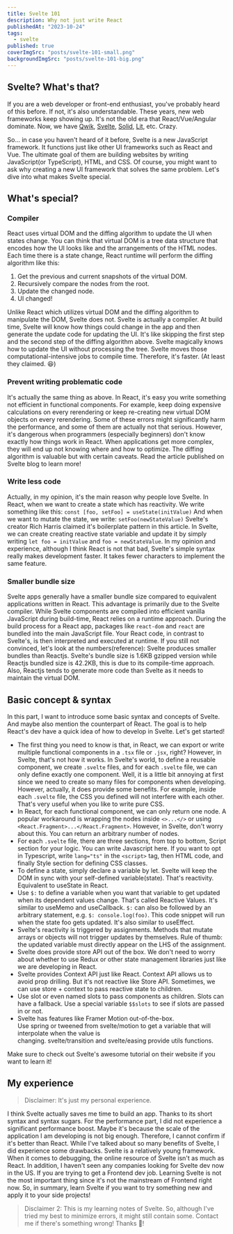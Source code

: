 ```yaml
---
title: Svelte 101
description: Why not just write React
publishedAt: "2023-10-24"
tags:
  - svelte
published: true
coverImgSrc: "posts/svelte-101-small.png"
backgroundImgSrc: "posts/svelte-101-big.png"
---
```


## Svelte? What's that?

If you are a web developer or front-end enthusiast, you've probably heard of this before. If not, it's also understandable. These years, new web frameworks keep showing up. It's not the old era that React/Vue/Angular dominate. Now, we have [Qwik](https://qwik.builder.io/), [Svelte](https://svelte.dev/), [Solid](https://www.solidjs.com/), [Lit](https://lit.dev/), etc. Crazy.

So... in case you haven't heard of it before, Svelte is a new JavaScript framework. It functions just like other UI frameworks such as React and Vue. The ultimate goal of them are building websites by writing JavaScript(or TypeScript), HTML, and CSS. Of course, you might want to ask why creating a new UI framework that solves the same problem. Let's dive into what makes Svelte special.

## What's special?

### Compiler

React uses virtual DOM and the diffing algorithm to update the UI when states change. You can think that virtual DOM is a tree data structure that encodes how the UI looks like and the arrangements of the HTML nodes. Each time there is a state change, React runtime will perform the diffing algorithm like this:

1. Get the previous and current snapshots of the virtual DOM.
2. Recursively compare the nodes from the root.
3. Update the changed node.
4. UI changed!

Unlike React which utilizes virtual DOM and the diffing algorithm to manipulate the DOM, Svelte does not. Svelte is actually a compiler. At build time, Svelte will know how things could change in the app and then generate the update code for updating the UI. It's like skipping the first step and the second step of the diffing algorithm above. Svelte magically knows how to update the UI without processing the tree. Svelte moves those computational-intensive jobs to compile time. Therefore, it's faster. (At least they claimed. 😆)

### Prevent writing problematic code

It's actually the same thing as above. In React, it's easy you write something not efficient in functional components. For example, keep doing expensive calculations on every rerendering or keep re-creating new virtual DOM objects on every rerendering. Some of these errors might significantly harm the performance, and some of them are actually not that serious. However, it's dangerous when programmers (especially beginners) don't know exactly how things work in React. When applications get more complex, they will end up not knowing where and how to optimize.
The diffing algorithm is valuable but with certain caveats. Read the article published on Svelte blog to learn more!

### Write less code

Actually, in my opinion, it's the main reason why people love Svelte. In React, when we want to create a state which has reactivity. We write something like this:
`const [foo, setFoo] = useState(initValue)`
And when we want to mutate the state, we write: `setFoo(newStateValue)` Svelte's creator Rich Harris claimed it's boilerplate pattern in this article. In Svelte, we can create creating reactive state variable and update it by simply writing `let foo = initValue` and `foo = newStateValue`. In my opinion and experience, although I think React is not that bad, Svelte's simple syntax really makes development faster. It takes fewer characters to implement the same feature.

### Smaller bundle size

Svelte apps generally have a smaller bundle size compared to equivalent applications written in React. This advantage is primarily due to the Svelte compiler. While Svelte components are compiled into efficient vanilla JavaScript during build-time, React relies on a runtime approach. During the build process for a React app, packages like `react-dom` and `react` are bundled into the main JavaScript file. Your React code, in contrast to Svelte's, is then interpreted and executed at runtime. If you still not convinced, let's look at the numbers(reference):
Svelte produces smaller bundles than Reactjs. Svelte's bundle size is 1.6KB gzipped version while Reactjs bundled size is 42.2KB, this is due to its compile-time approach. Also, Reactjs tends to generate more code than Svelte as it needs to maintain the virtual DOM.

## Basic concept & syntax

In this part, I want to introduce some basic syntax and concepts of Svelte. And maybe also mention the counterpart of React. The goal is to help React's dev have a quick idea of how to develop in Svelte. Let's get started!

- The first thing you need to know is that, in React, we can export or write multiple functional components in a `.tsx` file or `.jsx`, right? However, in Svelte, that's not how it works. In Svelte's world, to define a reusable component, we create `.svelte` files, and for each `.svelte` file, we can only define exactly one component. Well, it is a little bit annoying at first since we need to create so many files for components when developing. However, actually, it does provide some benefits. For example, inside each `.svelte` file, the CSS you defined will not interfere with each other. That's very useful when you like to write pure CSS.
- In React, for each functional component, we can only return one node. A popular workaround is wrapping the nodes inside `<>...</>` or using `<React.Fragment>...</React.Fragment>`. However, in Svelte, don't worry about this. You can return an arbitrary number of nodes.
- For each `.svelte` file, there are three sections, from top to bottom, Script section for your logic. You can write Javascript here. If you want to opt in Typescript, write `lang="ts"` in the `<script>` tag, then HTML code, and finally Style section for defining CSS classes.
- To define a state, simply declare a variable by let. Svelte will keep the DOM in sync with your self-defined variable(state). That's reactivity. Equivalent to useState in React.
- Use `$:` to define a variable when you want that variable to get updated when its dependent values change. That's called Reactive Values. It's similar to useMemo and useCallback. `$:` can also be followed by an arbitrary statement, e.g. `$: console.log(foo)`. This code snippet will run when the state foo gets updated. It's also similar to useEffect.
- Svelte's reactivity is triggered by assignments. Methods that mutate arrays or objects will not trigger updates by themselves. Rule of thumb: the updated variable must directly appear on the LHS of the assignment.
- Svelte does provide store API out of the box. We don't need to worry about whether to use Redux or other state management libraries just like we are developing in React.
- Svelte provides Context API just like React. Context API allows us to avoid prop drilling. But it's not reactive like Store API. Sometimes, we can use store + context to pass reactive state to children.
- Use slot or even named slots to pass components as children. Slots can have a fallback. Use a special variable `$$slots` to see if slots are passed in or not.
- Svelte has features like Framer Motion out-of-the-box. Use spring or tweened from svelte/motion to get a variable that will interpolate when the value is changing. svelte/transition and svelte/easing provide utils functions.

Make sure to check out Svelte's awesome tutorial on their website if you want to learn it!

## My experience

> Disclaimer: It's just my personal experience.

I think Svelte actually saves me time to build an app. Thanks to its short syntax and syntax sugars. For the performance part, I did not experience a significant performance boost. Maybe it's because the scale of the application I am developing is not big enough. Therefore, I cannot confirm if it's better than React. While I've talked about so many benefits of Svelte, I did experience some drawbacks. Svelte is a relatively young framework. When it comes to debugging, the online resource of Svelte isn't as much as React. In addition, I haven't seen any companies looking for Svelte dev now in the US. If you are trying to get a Frontend dev job. Learning Svelte is not the most important thing since it's not the mainstream of Frontend right now. So, in summary, learn Svelte if you want to try something new and apply it to your side projects!

> Disclaimer 2: This is my learning notes of Svelte. So, although I've tried my best to minimize errors, it might still contain some. Contact me if there's something wrong! Thanks 🤞!
